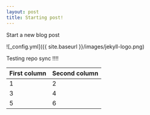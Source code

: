 ```yaml
---
layout: post
title: Starting post!
---
```


Start a new blog post

![_config.yml]({{ site.baseurl }}/images/jekyll-logo.png)

Testing repo sync !!!!
<table>
  <thead>
    <tr>
      <th>First column</th>
      <th>Second column</th>
    </td>
  </thead>
  <tbody>
    <tr>
      <td>1</td>
      <td>2</td>
    </tr>
    <tr>
      <td>3</td>
      <td>4</td>
    </tr>
    <tr>
      <td>5</td>
      <td>6</td>
    </tr>
  </tbody>
</table>
